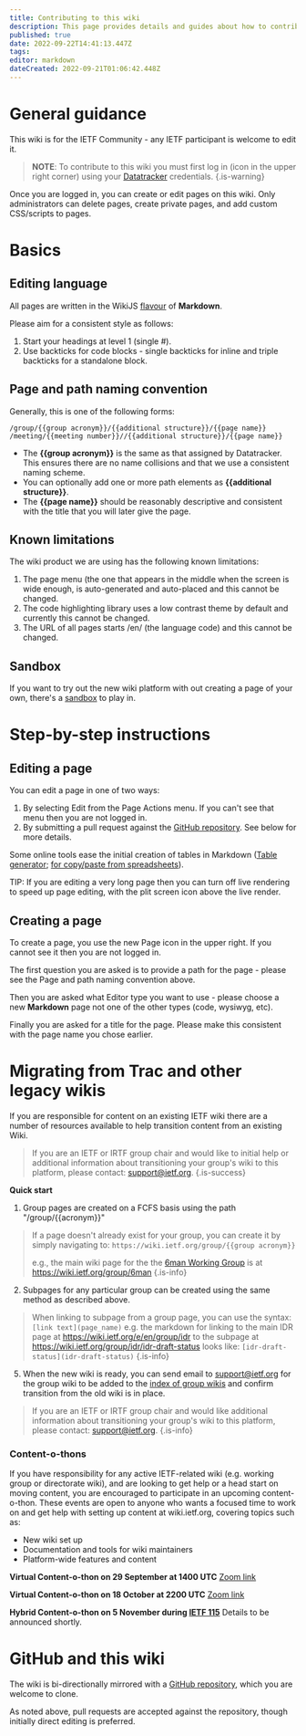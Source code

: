 ```yaml
---
title: Contributing to this wiki
description: This page provides details and guides about how to contribute to this wiki, or how to transition content from other wikis.
published: true
date: 2022-09-22T14:41:13.447Z
tags: 
editor: markdown
dateCreated: 2022-09-21T01:06:42.448Z
---
```


# General guidance
This wiki is for the IETF Community - any IETF participant is welcome to edit it.
> **NOTE**:  To contribute to this wiki you must first log in (icon in the upper right corner) using your [Datatracker](https://datatracker.ietf.org/) credentials.
{.is-warning}

Once you are logged in, you can create or edit pages on this wiki. Only administrators can delete pages, create private pages, and add custom CSS/scripts to pages.

# Basics
## Editing language
All pages are written in the WikiJS [flavour](https://docs.requarks.io/en/editors/markdown) of **Markdown**.

Please aim for a consistent style as follows:
1. Start your headings at level 1 (single #).
2. Use backticks for code blocks - single backticks for inline and triple backticks for a standalone block.

## Page and path naming convention
Generally, this is one of the following forms: 
```
/group/{{group acronym}}/{{additional structure}}/{{page name}}
/meeting/{{meeting number}}//{{additional structure}}/{{page name}}
```
* The **{{group acronym}}** is the same as that assigned by Datatracker. This ensures there are no name collisions and that we use a consistent naming scheme.
* You can optionally add one or more path elements as **{{additional structure}}**.
* The **{{page name}}** should be reasonably descriptive and consistent with the title that you will later give the page. 

## Known limitations
The wiki product we are using has the following known limitations:
1. The page menu (the one that appears in the middle when the screen is wide enough, is auto-generated and auto-placed and this cannot be changed.
1. The code highlighting library uses a low contrast theme by default and currently this cannot be changed.
1. The URL of all pages starts /en/ (the language code) and this cannot be changed.

## Sandbox
If you want to try out the new wiki platform with out creating a page of your own, there's a [sandbox](/sandbox) to play in.

# Step-by-step instructions
## Editing a page
You can edit a page in one of two ways:
1.  By selecting Edit from the Page Actions menu. If you can't see that menu then you are not logged in.
1.  By submitting a pull request against the [GitHub repository](https://github.com/ietf/wiki.ietf.org).  See below for more details.

Some online tools ease the initial creation of tables in Markdown ([Table generator](https://www.tablesgenerator.com/markdown_tables); [for copy/paste from spreadsheets](https://tabletomarkdown.com/convert-spreadsheet-to-markdown/)).

TIP: If you are editing a very long page then you can turn off live rendering to speed up page editing, with the plit screen icon above the live render.

## Creating a page
To create a page, you use the new Page icon in the upper right.  If you cannot see it then you are not logged in.

The first question you are asked is to provide a path for the page - please see the Page and path naming convention above.

Then you are asked what Editor type you want to use - please choose a new **Markdown** page not one of the other types (code, wysiwyg, etc).

Finally you are asked for a title for the page.  Please make this consistent with the page name you chose earlier.

# Migrating from Trac and other legacy wikis
If you are responsible for content on an existing IETF wiki there are a number of resources available to help transition content from an existing Wiki.

> If you are an IETF or IRTF group chair and would like to initial help or additional information about transitioning your group's wiki to this platform, please contact: support@ietf.org.
{.is-success}

**Quick start**
1. Group pages are created on a FCFS basis using the path "/group/{{acronym}}"
> If a page doesn't already exist for your group, you can create it by simply navigating to:
> 	``https://wiki.ietf.org/group/{{group acronym}}``
> 
> e.g., the main wiki page for the the [6man Working Group](https://datatracker.ietf.org/group/6man/about/) is at https://wiki.ietf.org/group/6man
{.is-info}

2. Subpages for any particular group can be created using the same method as described above.
> When linking to subpage from a group page, you can use the syntax: ``[link text](page_name)``
> e.g. the markdown for linking to the main IDR page at https://wiki.ietf.org/e/en/group/idr to the subpage at https://wiki.ietf.org/group/idr/idr-draft-status looks like: ``[idr-draft-status](idr-draft-status)``
{.is-info}

5. When the new wiki is ready, you can send email to support@ietf.org for the group wiki to be added to the [index of group wikis](/group) and confirm transition from the old wiki is in place.

> If you are an IETF or IRTF group chair and would like additional information about transitioning your group's wiki to this platform, please contact: support@ietf.org.
{.is-info}

### Content-o-thons 
If you have responsibility for any active IETF-related wiki (e.g. working group or directorate wiki), and are looking to get help or a head start on moving content, you are encouraged to participate in an upcoming content-o-thon. These events are open to anyone who wants a focused time to work on and get help with setting up content at wiki.ietf.org, covering topics such as:
+ New wiki set up
+ Documentation and tools for wiki maintainers
+ Platform-wide features and content

**Virtual Content-o-thon on 29 September at 1400 UTC**
[Zoom link](https://ietf.zoom.us/j/3671772413?pwd=TzhsaTNXcHhVYTRRMWEwUml3WnhwQT09)

**Virtual Content-o-thon on 18 October at 2200 UTC**
[Zoom link](https://ietf.zoom.us/j/3671772413?pwd=TzhsaTNXcHhVYTRRMWEwUml3WnhwQT09)

**Hybrid Content-o-thon on 5 November during [IETF 115](https://www.ietf.org/how/meeting/115/)**
Details to be announced shortly.

# GitHub and this wiki
The wiki is bi-directionally mirrored with a [GitHub repository](https://github.com/ietf/wiki.ietf.org), which you are welcome to clone.

As noted above, pull requests are accepted against the repository, though initially direct editing is preferred.